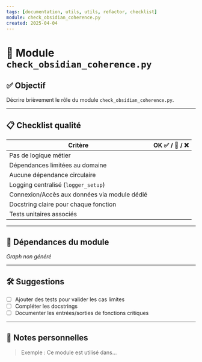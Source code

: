 ```yaml
---
tags: [documentation, utils, utils, refactor, checklist]
module: check_obsidian_coherence.py
created: 2025-04-04
---
```


# 🧱 Module `check_obsidian_coherence.py`

## ✅ Objectif
Décrire brièvement le rôle du module `check_obsidian_coherence.py`.

---

## 📋 Checklist qualité

| Critère                                      | OK ✅ / 🚧 / ❌ |
|---------------------------------------------|----------------|
| Pas de logique métier                       |                |
| Dépendances limitées au domaine             |                |
| Aucune dépendance circulaire                |                |
| Logging centralisé (`logger_setup`)         |                |
| Connexion/Accès aux données via module dédié|                |
| Docstring claire pour chaque fonction       |                |
| Tests unitaires associés                    |                |

---

## 🔗 Dépendances du module

_Graph non généré_

---

## 🛠️ Suggestions

- [ ] Ajouter des tests pour valider les cas limites
- [ ] Compléter les docstrings
- [ ] Documenter les entrées/sorties de fonctions critiques

---

## 🧠 Notes personnelles

> Exemple : Ce module est utilisé dans...

